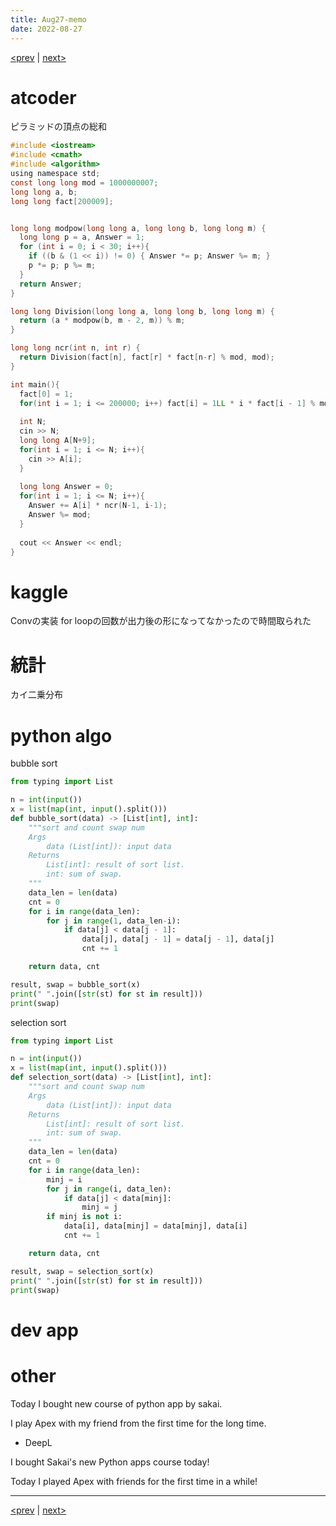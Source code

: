 ```yaml
---
title: Aug27-memo 
date: 2022-08-27 
---
```


[<prev](https://idekworks.github.io/TechnicalMemo/2022/08/26/Aug26.html) | [next>](https://idekworks.github.io/TechnicalMemo/2022/08/28/Aug28.html) 

# atcoder
ピラミッドの頂点の総和
```c
#include <iostream>
#include <cmath>
#include <algorithm>
using namespace std;
const long long mod = 1000000007;
long long a, b;
long long fact[200009];


long long modpow(long long a, long long b, long long m) {
  long long p = a, Answer = 1;
  for (int i = 0; i < 30; i++){
    if ((b & (1 << i)) != 0) { Answer *= p; Answer %= m; }
    p *= p; p %= m;
  }
  return Answer;
}

long long Division(long long a, long long b, long long m) {
  return (a * modpow(b, m - 2, m)) % m;
}

long long ncr(int n, int r) {
  return Division(fact[n], fact[r] * fact[n-r] % mod, mod);
}

int main(){
  fact[0] = 1;
  for(int i = 1; i <= 200000; i++) fact[i] = 1LL * i * fact[i - 1] % mod;
  
  int N;
  cin >> N;
  long long A[N+9];
  for(int i = 1; i <= N; i++){
    cin >> A[i];
  }
  
  long long Answer = 0;
  for(int i = 1; i <= N; i++){
    Answer += A[i] * ncr(N-1, i-1);
    Answer %= mod;
  }
  
  cout << Answer << endl;
}

```

# kaggle
Convの実装
for loopの回数が出力後の形になってなかったので時間取られた

# 統計
カイ二乗分布

# python algo
bubble sort

```python
from typing import List

n = int(input())
x = list(map(int, input().split()))
def bubble_sort(data) -> [List[int], int]:
    """sort and count swap num
    Args
        data (List[int]): input data
    Returns
        List[int]: result of sort list.
        int: sum of swap.
    """
    data_len = len(data)
    cnt = 0
    for i in range(data_len):
        for j in range(1, data_len-i):
            if data[j] < data[j - 1]:
                data[j], data[j - 1] = data[j - 1], data[j]
                cnt += 1

    return data, cnt

result, swap = bubble_sort(x)
print(" ".join([str(st) for st in result]))
print(swap)

```

selection sort

```python
from typing import List

n = int(input())
x = list(map(int, input().split()))
def selection_sort(data) -> [List[int], int]:
    """sort and count swap num
    Args
        data (List[int]): input data
    Returns
        List[int]: result of sort list.
        int: sum of swap.
    """
    data_len = len(data)
    cnt = 0
    for i in range(data_len):
        minj = i
        for j in range(i, data_len):
            if data[j] < data[minj]:
                minj = j
        if minj is not i:
            data[i], data[minj] = data[minj], data[i]
            cnt += 1

    return data, cnt

result, swap = selection_sort(x)
print(" ".join([str(st) for st in result]))
print(swap)


```

# dev app


# other
Today I bought new course of python app by sakai.

I play Apex with my friend from the first time for the long time.

- DeepL

I bought Sakai's new Python apps course today!

Today I played Apex with friends for the first time in a while!

***

[<prev](https://idekworks.github.io/TechnicalMemo/2022/08/26/Aug26.html) | [next>](https://idekworks.github.io/TechnicalMemo/2022/08/28/Aug28.html)

